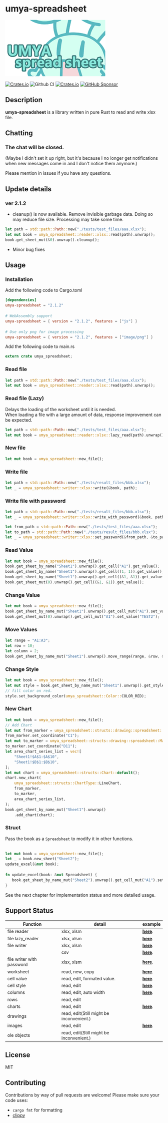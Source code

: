 # umya-spreadsheet
![Result Image](./images/title.png)

[![Crates.io](https://img.shields.io/crates/v/umya-spreadsheet)](https://crates.io/crates/umya-spreadsheet)
![Github CI](https://github.com/MathNya/umya-spreadsheet/actions/workflows/rust.yml/badge.svg)
[![Crates.io](https://img.shields.io/crates/l/umya-spreadsheet)](https://github.com/MathNya/umya-spreadsheet#license)
[![GitHub Sponsor](https://img.shields.io/static/v1?label=Sponsor&message=%E2%9D%A4&logo=GitHub&color=ff69b4)](https://github.com/sponsors/MathNya)

## Description
**umya-spreadsheet** is a library written in pure Rust to read and write xlsx file.

## Chatting
### The chat will be closed.
(Maybe I didn't set it up right, but it's because I no longer get notifications when new messages come in and I don't notice them anymore.)

Please mention in issues if you have any questions.

## Update details
### ver 2.1.2
* cleanup() is now available.
Remove invisible garbage data.
Doing so may reduce file size.
Processing may take some time.
```rust
let path = std::path::Path::new("./tests/test_files/aaa.xlsx");
let mut book = umya_spreadsheet::reader::xlsx::read(path).unwrap();
book.get_sheet_mut(&0).unwrap().cleanup();
```

* Minor bug fixes

## Usage
### Installation
Add the following code to Cargo.toml
```toml
[dependencies]
umya-spreadsheet = "2.1.2"

# WebAssembly support
umya-spreadsheet = { version = "2.1.2", features = ["js"] }

# Use only png for image processing
umya-spreadsheet = { version = "2.1.2", features = ["image/png"] }
```

Add the following code to main.rs
```rust
extern crate umya_spreadsheet;
```
### Read file
```rust
let path = std::path::Path::new("./tests/test_files/aaa.xlsx");
let mut book = umya_spreadsheet::reader::xlsx::read(path).unwrap();
```
### Read file (Lazy)
Delays the loading of the worksheet until it is needed.  
When loading a file with a large amount of data, response improvement can be expected.
```rust
let path = std::path::Path::new("./tests/test_files/aaa.xlsx");
let mut book = umya_spreadsheet::reader::xlsx::lazy_read(path).unwrap();
```
### New file
```rust
let mut book = umya_spreadsheet::new_file();
```
### Write file
```rust
let path = std::path::Path::new("./tests/result_files/bbb.xlsx");
let _ = umya_spreadsheet::writer::xlsx::write(&book, path);
```
### Write file with password
```rust
let path = std::path::Path::new("./tests/result_files/bbb.xlsx");
let _ = umya_spreadsheet::writer::xlsx::write_with_password(&book, path, "password");
```
```rust
let from_path = std::path::Path::new("./tests/test_files/aaa.xlsx");
let to_path = std::path::Path::new("./tests/result_files/bbb.xlsx");
let _ = umya_spreadsheet::writer::xlsx::set_password(&from_path, &to_path, "password");
```
### Read Value
```rust
let mut book = umya_spreadsheet::new_file();
book.get_sheet_by_name("Sheet1").unwrap().get_cell("A1").get_value();
book.get_sheet_by_name("Sheet1").unwrap().get_cell((1, 1)).get_value();
book.get_sheet_by_name("Sheet1").unwrap().get_cell((&1, &1)).get_value();
book.get_sheet_mut(0).unwrap().get_cell((&1, &1)).get_value();
```
### Change Value
```rust
let mut book = umya_spreadsheet::new_file();
book.get_sheet_by_name_mut("Sheet1").unwrap().get_cell_mut("A1").set_value("TEST1");
book.get_sheet_mut(0).unwrap().get_cell_mut("A1").set_value("TEST2");
```
### Move Values
```rust
let range = "A1:A3";
let row = 10;
let column = 2;
book.get_sheet_by_name_mut("Sheet1").unwrap().move_range(range, &row, &column);
```
### Change Style
```rust
let mut book = umya_spreadsheet::new_file();
let mut style = book.get_sheet_by_name_mut("Sheet1").unwrap().get_style_mut("A1");
// fill color on red.
style.set_background_color(umya_spreadsheet::Color::COLOR_RED);
```
### New Chart
```rust
let mut book = umya_spreadsheet::new_file();
// Add Chart
let mut from_marker = umya_spreadsheet::structs::drawing::spreadsheet::MarkerType::default();
from_marker.set_coordinate("C1");
let mut to_marker = umya_spreadsheet::structs::drawing::spreadsheet::MarkerType::default();
to_marker.set_coordinate("D11");
let area_chart_series_list = vec![
    "Sheet1!$A$1:$A$10",
    "Sheet1!$B$1:$B$10",
];
let mut chart = umya_spreadsheet::structs::Chart::default();
chart.new_chart(
    umya_spreadsheet::structs::ChartType::LineChart,
    from_marker,
    to_marker,
    area_chart_series_list,
);
book.get_sheet_by_name_mut("Sheet1").unwrap()
    .add_chart(chart);
```

### Struct 

Pass the book as a ```Spreadsheet``` to modify it in other functions. 

```rust

let mut book = umya_spreadsheet::new_file();
let _ = book.new_sheet("Sheet2");
update_excel(&mut book);

fn update_excel(book: &mut Spreadsheet) {
   book.get_sheet_by_name_mut("Sheet2").unwrap().get_cell_mut("A1").set_value("Test"); 
}
```

See the next chapter for implementation status and more detailed usage.

## Support Status
| Function | detail | example |
| --- | --- | --- |
| file reader | xlsx, xlsm | [**here**](https://docs.rs/umya-spreadsheet/latest/umya_spreadsheet/reader/xlsx/fn.read.html). |
| file lazy_reader | xlsx, xlsm | [**here**](https://docs.rs/umya-spreadsheet/latest/umya_spreadsheet/reader/xlsx/fn.lazy_read.html). |
| file writer | xlsx, xlsm | [**here**](https://docs.rs/umya-spreadsheet/latest/umya_spreadsheet/writer/xlsx/fn.write.html). |
|  | csv | [**here**](https://docs.rs/umya-spreadsheet/latest/umya_spreadsheet/writer/csv/fn.write.html). |
| file writer with password | xlsx, xlsm | [**here**](https://docs.rs/umya-spreadsheet/latest/umya_spreadsheet/writer/xlsx/fn.write_with_password.html). |
| worksheet | read, new, copy | [**here**](https://docs.rs/umya-spreadsheet/latest/umya_spreadsheet/). |
| cell value | read, edit, formated value. | [**here**](https://docs.rs/umya-spreadsheet/latest/umya_spreadsheet/). |
| cell style | read, edit | [**here**](https://docs.rs/umya-spreadsheet/latest/umya_spreadsheet/structs/struct.Style.html).  |
| columns | read, edit, auto width | [**here**](https://docs.rs/umya-spreadsheet/latest/umya_spreadsheet/structs/struct.Column.html).  |
| rows | read, edit |  |
| charts | read, edit | [**here**](https://docs.rs/umya-spreadsheet/latest/umya_spreadsheet/structs/struct.Chart.html).  |
| drawings | read, edit(Still might be inconvenient.) |  |
| images | read, edit | [**here**](https://docs.rs/umya-spreadsheet/latest/umya_spreadsheet/structs/struct.Image.html). |
| ole objects | read, edit(Still might be inconvenient.) |  |

## License
MIT

## Contributing

Contributions by way of pull requests are welcome!  Please make sure your code uses:

* `cargo fmt` for formatting
* [clippy](https://github.com/rust-lang/rust-clippy)
